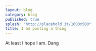 ```yaml
---
layout: blog
category: blog
published: true
splash: "http://placehold.it/1600x500"
title: I am posting a thing
---
```


At least I hope I am. Dang